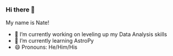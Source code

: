 ### Hi there 👋

My name is Nate!

- 🔭 I’m currently working on leveling up my Data Analysis skills
- 🌱 I’m currently learning AstroPy
- 😄 Pronouns: He/Him/His


<!--
**nateonmission/nateonmission** is a ✨ _special_ ✨ repository because its `README.md` (this file) appears on your GitHub profile.

Here are some ideas to get you started:

- 🔭 I’m currently working on ...
- 🌱 I’m currently learning ...
- 👯 I’m looking to collaborate on ...
- 🤔 I’m looking for help with ...
- 💬 Ask me about ...
- 📫 How to reach me: ...
- 😄 Pronouns: ...
- ⚡ Fun fact: ...
-->
